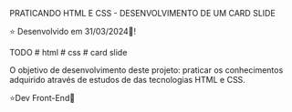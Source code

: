 PRATICANDO HTML E CSS - DESENVOLVIMENTO DE UM CARD SLIDE 

⭐ Desenvolvido em 31/03/2024🤗!

TODO
    # html
    # css
    # card slide
    

O objetivo de desenvolvimento deste projeto: praticar os conhecimentos adquirido através
de estudos de das tecnologias HTML e CSS.

⭐Dev Front-End🤗
